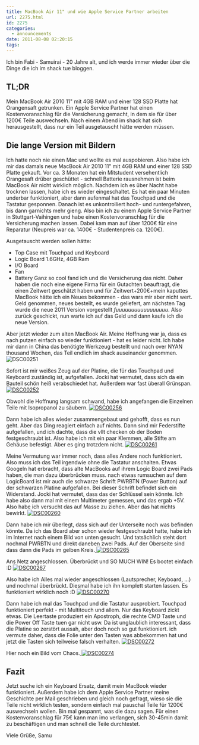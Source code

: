 ```yaml
---
title: MacBook Air 11" und wie Apple Service Partner arbeiten
url: 2275.html
id: 2275
categories:
  - announcements
date: 2011-08-08 02:20:15
tags:
---
```


Ich bin Fabi - Samuirai - 20 Jahre alt, und ich werde immer wieder über die Dinge die ich im shack tue bloggen.

## TL;DR

Mein MacBook Air 2010 11" mit 4GB RAM und einer 128 SSD Platte hat Orangensaft getrunken. Ein Apple Service Partner hat einen Kostenvoranschlag für die Versicherung gemacht, in dem sie für über 1200€ Teile auswechseln. Nach einem Abend im shack hat sich herausgestellt, dass nur ein Teil ausgetauscht hätte werden müssen.

## **Die lange Version mit Bildern**

Ich hatte noch nie einen Mac und wollte es mal auspobieren. Also habe ich mir das damals neue MacBook Air 2010 11" mit 4GB RAM und einer 128 SSD Platte gekauft. Vor ca. 3 Monaten hat ein Mitstudent versehentlich Orangesaft drüber geschüttet - schnell Batterie rausnehmen ist beim MacBook Air nicht wirklich möglich. Nachdem ich es über Nacht habe trocknen lassen, habe ich es wieder eingeschaltet. Es hat ein paar Minuten underbar funktioniert, aber dann aufenmal hat das Touchpad und die Tastatur gesponnen. Danach ist es unkontrolliert hoch- und runtergefahren, bis dann garnichts mehr gieng. Also bin ich zu einem Apple Service Partner in Stuttgart-Vaihingen und habe einen Kostenvoranschlag für die Versicherung machen lassen. Dabei kam man auf über 1200€ für eine Reparatur (Neupreis war ca. 1400€ - Studentenpreis ca. 1200€).
<!--more-->Ausgetauscht werden sollen hätte:

*   Top Case mit Touchpad und Keyboard
*   Logic Board 1.6GHz, 4GB Ram
*   I/O Board
*   Fan
*   Battery
Ganz so cool fand ich und die Versicherung das nicht. Daher haben die noch eine eigene Firma für ein Gutachten beauftragt, die einen Zeitwert geschätzt haben und für Zeitwert+200€+mein kaputtes MacBook hätte ich ein Neues bekommen - das wars mir aber nicht wert. Geld genommen, neues bestellt, es wurde geliefert, am nächsten Tag wurde die neue 2011 Version vorgestellt _fuuuuuuuuuuuuuuuuu_. Also zurück geschickt, nun warte ich auf das Geld und dann kaufe ich die neue Version.

Aber jetzt wieder zum alten MacBook Air. Meine Hoffnung war ja, dass es nach putzen einfach so wieder funktioniert - hat es leider nicht. Ich habe mir dann in China das benötigte Werkzeug bestellt und nach over NYAN thousand Wochen, das Teil endlich im shack auseinander genommen.
![](https://blog.shackspace.de/wp-content/uploads/2011/08/DSC00251-300x168.jpg "DSC00251")

Sofort ist mir weißes Zeug auf der Platine, die für das Touchpad und Keyboard zuständig ist, aufgefallen. Jocki hat vermutet, dass sich da ein Bauteil schön heiß verabschiedet hat. Außerdem war fast überall Grünspan.
[![](https://blog.shackspace.de/wp-content/uploads/2011/08/DSC00252-300x168.jpg "DSC00252")](https://blog.shackspace.de/wp-content/uploads/2011/08/DSC00252.jpg)

Obwohl die Hoffnung langsam schwand, habe ich angefangen die Einzelnen Teile mit Isopropanol zu säubern.
[![](https://blog.shackspace.de/wp-content/uploads/2011/08/DSC00256-300x168.jpg "DSC00256")](https://blog.shackspace.de/wp-content/uploads/2011/08/DSC00256.jpg)

Dann habe ich alles wieder zusammengebaut und gehofft, dass es nun geht. Aber das Ding reagiert einfach auf nichts. Dann sind mir Federstifte aufgefallen, und ich dachte, dass die vllt checken ob der Boden festgeschraubt ist. Also habe ich mit ein paar Klemmen, alle Stifte am Gehäuse befestigt. Aber es ging trotzdem nicht.
[![](https://blog.shackspace.de/wp-content/uploads/2011/08/DSC00261-300x168.jpg "DSC00261")](https://blog.shackspace.de/wp-content/uploads/2011/08/DSC00261.jpg)

Meine Vermutung war immer noch, dass alles Andere noch funktioniert. Also muss ich das Teil irgendwie ohne die Tastatur anschalten. Etwas Googeln hat erbracht, dass alte MacBooks auf ihrem Logic Board zwei Pads haben, die man dazu überbrücken muss. nach etwas rumsuchen auf dem LogicBoard ist mir auch die schwarze Schrift PWRBTN (Power Button) auf der schwarzen Platine aufgefallen. Bei dieser Schrift befindet sich ein Widerstand. Jocki hat vermutet, dass das der Schlüssel sein könnte. Ich habe also dann mal mit einem Multimeter gemessen, und das ergab +5V. Also habe ich versucht das auf Masse zu ziehen. Aber das hat nichts bewirkt.
[![](https://blog.shackspace.de/wp-content/uploads/2011/08/DSC00260-300x168.jpg "DSC00260")](https://blog.shackspace.de/wp-content/uploads/2011/08/DSC00260.jpg)

Dann habe ich mir überlegt, dass sich auf der Unterseite noch was befinden könnte. Da ich das Board aber schon wieder festgeschraubt hatte, habe ich im Internet nach einem Bild von unten gesucht. Und tatsächlich steht dort nochmal PWRBTN und direkt daneben zwei Pads. Auf der Oberseite sind dass dann die Pads im gelben Kreis.[
![](https://blog.shackspace.de/wp-content/uploads/2011/08/DSC00265-300x168.jpg "DSC00265")](https://blog.shackspace.de/wp-content/uploads/2011/08/DSC00265.jpg)

Ans Netz angeschlossen. Überbrückt und SO MUCH WIN! Es bootet einfach :D
[![](https://blog.shackspace.de/wp-content/uploads/2011/08/DSC00267-300x168.jpg "DSC00267")](https://blog.shackspace.de/wp-content/uploads/2011/08/DSC00267.jpg)

Also habe ich Alles mal wieder angeschlossen (Lautsprecher, Keyboard, ...) und nochmal überbrückt. Diesmal habe ich ihn komplett starten lassen. Es funktioniert wirklich noch :D
[![](https://blog.shackspace.de/wp-content/uploads/2011/08/DSC00270-300x168.jpg "DSC00270")](https://blog.shackspace.de/wp-content/uploads/2011/08/DSC00270.jpg)

Dann habe ich mal das Touchpad und die Tastatur ausprobiert. Touchpad funktioniert perfekt - mit Multitouch und allem. Nur das Keyboard zickt etwas. Die Leertaste produziert ein Apostroph, die rechte CMD Taste und die Power Off Taste tuen gar nicht usw. Da ist unglaublich interessant, dass die Platine so zerstört aussah, aber doch noch so gut funktioniert. ich vermute daher, dass die Folie unter den Tasten was abbekommen hat und jetzt die Tasten sich teilweise falsch verhalten.
[![](https://blog.shackspace.de/wp-content/uploads/2011/08/DSC00272-300x168.jpg "DSC00272")](https://blog.shackspace.de/wp-content/uploads/2011/08/DSC00272.jpg)

Hier noch ein Bild vom Chaos.[
![](https://blog.shackspace.de/wp-content/uploads/2011/08/DSC00274-300x168.jpg "DSC00274")](https://blog.shackspace.de/wp-content/uploads/2011/08/DSC00274.jpg)

## Fazit

Jetzt suche ich ein Keyboard Ersatz, damit mein MacBook wieder funktioniert. Außerdem habe ich dem Apple Service Partner meine Geschichte per Mail geschrieben und gleich noch gefragt, wieso sie die Teile nicht wirklich testen, sondern einfach mal pauschal Teile für 1200€ auswechseln wollen. Bin mal gespannt, was die dazu sagen. Für einen Kostenvoranschlag für 75€ kann man imo verlangen, sich 30-45min damit zu beschäftigen und man schnell die Teile durchtestet.

Viele Grüße,
Samu